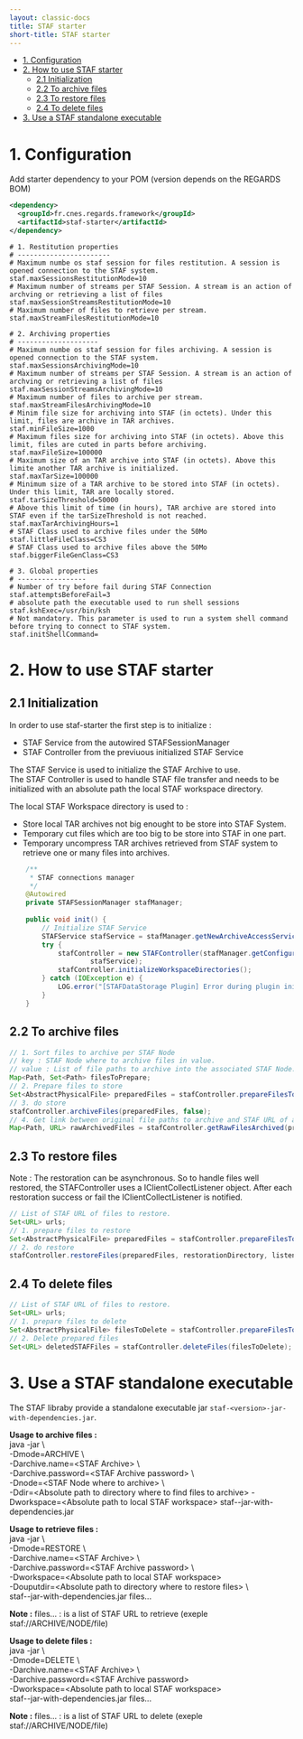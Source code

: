 ```yaml
---
layout: classic-docs
title: STAF starter
short-title: STAF starter
---
```

<!-- START doctoc generated TOC please keep comment here to allow auto update -->
<!-- DON'T EDIT THIS SECTION, INSTEAD RE-RUN doctoc TO UPDATE -->


- [1\. Configuration](#1%5C-configuration)
- [2\. How to use STAF starter](#2%5C-how-to-use-staf-starter)
  - [2\.1 Initialization](#2%5C1-initialization)
  - [2\.2 To archive files](#2%5C2-to-archive-files)
  - [2\.3 To restore files](#2%5C3-to-restore-files)
  - [2\.4 To delete files](#2%5C4-to-delete-files)
- [3\. Use a STAF standalone executable](#3%5C-use-a-staf-standalone-executable)

<!-- END doctoc generated TOC please keep comment here to allow auto update -->

# 1\. Configuration

Add starter dependency to your POM (version depends on the REGARDS BOM)
```xml
<dependency>
  <groupId>fr.cnes.regards.framework</groupId>
  <artifactId>staf-starter</artifactId>
</dependency>
```

```properties
# 1. Restitution properties
# -----------------------
# Maximum numbe os staf session for files restitution. A session is opened connection to the STAF system.
staf.maxSessionsRestitutionMode=10
# Maximum number of streams per STAF Session. A stream is an action of archving or retrieving a list of files
staf.maxSessionStreamsRestitutionMode=10
# Maximum number of files to retrieve per stream.
staf.maxStreamFilesRestitutionMode=10

# 2. Archiving properties
# --------------------
# Maximum numbe os staf session for files archiving. A session is opened connection to the STAF system.
staf.maxSessionsArchivingMode=10
# Maximum number of streams per STAF Session. A stream is an action of archving or retrieving a list of files
staf.maxSessionStreamsArchivingMode=10
# Maximum number of files to archive per stream.
staf.maxStreamFilesArchivingMode=10
# Minim file size for archiving into STAF (in octets). Under this limit, files are archive in TAR archives.
staf.minFileSize=1000
# Maximum files size for archiving into STAF (in octets). Above this limit, files are cuted in parts before archiving.
staf.maxFileSize=100000
# Maximum size of an TAR archive into STAF (in octets). Above this limite another TAR archive is initialized.
staf.maxTarSize=100000
# Minimum size of a TAR archive to be stored into STAF (in octets). Under this limit, TAR are locally stored.
staf.tarSizeThreshold=50000
# Above this limit of time (in hours), TAR archive are stored into STAF even if the tarSizeThreshold is not reached.
staf.maxTarArchivingHours=1
# STAF Class used to archive files under the 50Mo
staf.littleFileClass=CS3
# STAF Class used to archive files above the 50Mo
staf.biggerFileGenClass=CS3

# 3. Global properties
# -----------------
# Number of try before fail during STAF Connection
staf.attemptsBeforeFail=3
# absolute path the executable used to run shell sessions
staf.kshExec=/usr/bin/ksh
# Not mandatory. This parameter is used to run a system shell command before trying to connect to STAF system.
staf.initShellCommand=
```

# 2\. How to use STAF starter

## 2\.1 Initialization 

In order to use staf-starter the first step is to initialize :
 - STAF Service from the autowired STAFSessionManager
 - STAF Controller from the previuous initialized STAF Service

The STAF Service is used to initialize the STAF Archive to use.  
The STAF Controller is used to handle STAF file transfer and needs to be initialized with an absolute path the local STAF workspace directory.  

The local STAF Workspace directory is used to :
 - Store local TAR archives not big enought to be store into STAF System.
 - Temporary cut files which are too big to be store into STAF in one part.
 - Temporary uncompress TAR archives retrieved from STAF system to retrieve one or many files into archives.
 
```java
	/**
     * STAF connections manager
     */
    @Autowired
    private STAFSessionManager stafManager;
    
    public void init() {
        // Initialize STAF Service
        STAFService stafService = stafManager.getNewArchiveAccessService(stafArchive);
        try {
            stafController = new STAFController(stafManager.getConfiguration(), Paths.get(workspaceDirectory),
                    stafService);
            stafController.initializeWorkspaceDirectories();
        } catch (IOException e) {
            LOG.error("[STAFDataStorage Plugin] Error during plugin initialization", e);
        }
    }
```

## 2\.2 To archive files

```java
// 1. Sort files to archive per STAF Node
// key : STAF Node where to archive files in value.
// value : List of file paths to archive into the associated STAF Node.
Map<Path, Set<Path> filesToPrepare;
// 2. Prepare files to store
Set<AbstractPhysicalFile> preparedFiles = stafController.prepareFilesToArchive(filesToPrepare);
// 3. do store
stafController.archiveFiles(preparedFiles, false);
// 4. Get link between original file paths to archive and STAF URL of archived files
Map<Path, URL> rawArchivedFiles = stafController.getRawFilesArchived(preparedFiles);
```

## 2\.3 To restore files

Note : The restoration can be asynchronous. So to handle files well restored, the STAFController uses a IClientCollectListener object. After each restoration success or fail the IClientCollectListener is notified.

```java
// List of STAF URL of files to restore.
Set<URL> urls;
// 1. prepare files to restore
Set<AbstractPhysicalFile> preparedFiles = stafController.prepareFilesToRestore(urls);
// 2. do restore
stafController.restoreFiles(preparedFiles, restorationDirectory, listener);
```

## 2\.4 To delete files

```java
// List of STAF URL of files to restore.
Set<URL> urls;
// 1. prepare files to delete
Set<AbstractPhysicalFile> filesToDelete = stafController.prepareFilesToDelete(urls);
// 2. Delete prepared files
Set<URL> deletedSTAFFiles = stafController.deleteFiles(filesToDelete);
```

# 3\. Use a STAF standalone executable

The STAF libraby provide a standalone executable jar `staf-<version>-jar-with-dependencies.jar`.  
  
<b>Usage to archive files :</b>  
java -jar \  
  -Dmode=ARCHIVE \  
  -Darchive.name=\<STAF Archive\> \  
  -Darchive.password=\<STAF Archive password\> \  
  -Dnode=\<STAF Node where to archive\> \  
  -Ddir=\<Absolute path to directory where to find files to archive\>
  -Dworkspace=\<Absolute path to local STAF workspace\>
  staf-<version>-jar-with-dependencies.jar
  
<b>Usage to retrieve files :</b>  
java -jar \  
  -Dmode=RESTORE \  
  -Darchive.name=\<STAF Archive\> \  
  -Darchive.password=\<STAF Archive password\> \  
  -Dworkspace=\<Absolute path to local STAF workspace\> \
  -Douputdir=\<Absolute path to directory where to restore files\> \  
  staf-<version>-jar-with-dependencies.jar files...
  
<b>Note :</b> files... : is a list of STAF URL to retrieve (exeple staf://ARCHIVE/NODE/file)  

<b>Usage to delete files :</b>  
java -jar \  
  -Dmode=DELETE \  
  -Darchive.name=\<STAF Archive\> \  
  -Darchive.password=\<STAF Archive password\> \
  -Dworkspace=\<Absolute path to local STAF workspace\> \
  staf-<version>-jar-with-dependencies.jar files...
  
<b>Note :</b> files... : is a list of STAF URL to delete (exeple staf://ARCHIVE/NODE/file)  